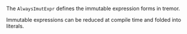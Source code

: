 The `AlwaysImutExpr` defines the immutable expression forms in tremor.

Immutable expressions can be reduced at compile time and folded into literals.


